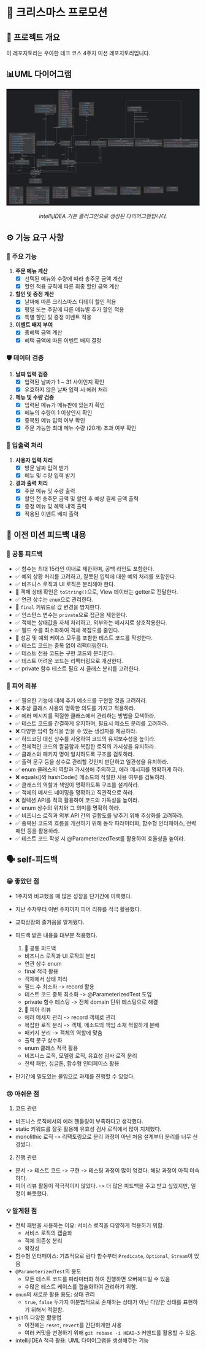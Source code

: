 # 🎄 크리스마스 프로모션

## 📌 프로젝트 개요
이 레포지토리는 우아한 테크 코스 4주차 미션 레포지토리입니다.

## 📊UML 다이어그램

![](./wooteco_christmas.png)

<center><i>intellijIDEA 기본 플러그인으로 생성된 다이어그램입니다.</i></center>

## ⚙️ 기능 요구 사항
### 🌟 주요 기능
1. **주문 메뉴 계산**
   - [x] 선택된 메뉴와 수량에 따라 총주문 금액 계산
   - [x] 할인 적용 규칙에 따른 최종 할인 금액 계산

2. **할인 및 증정 계산**
   - [x] 날짜에 따른 크리스마스 디데이 할인 적용
   - [x] 평일 또는 주말에 따른 메뉴별 추가 할인 적용
   - [x] 특별 할인 및 증정 이벤트 적용

3. **이벤트 배지 부여**
   - [x] 총혜택 금액 계산
   - [x] 혜택 금액에 따른 이벤트 배지 결정

### 🛡️ 데이터 검증
1. **날짜 입력 검증**
   - [x] 입력된 날짜가 1 ~ 31 사이인지 확인
   - [x] 유효하지 않은 날짜 입력 시 에러 처리

2. **메뉴 및 수량 검증**
   - [X] 입력된 메뉴가 메뉴판에 있는지 확인
   - [x] 메뉴의 수량이 1 이상인지 확인
   - [x] 중복된 메뉴 입력 여부 확인
   - [x] 주문 가능한 최대 메뉴 수량 (20개) 초과 여부 확인

### 📢 입출력 처리
1. **사용자 입력 처리**
   - [X] 방문 날짜 입력 받기
   - [x] 메뉴 및 수량 입력 받기

2. **결과 출력 처리**
   - [x] 주문 메뉴 및 수량 출력
   - [x] 할인 전 총주문 금액 및 할인 후 예상 결제 금액 출력
   - [x] 증정 메뉴 및 혜택 내역 출력
   - [x] 적용된 이벤트 배지 출력

## 📝 이전 미션 피드백 내용

### 👥 공통 피드백

- ✅ 함수는 최대 15라인 이내로 제한하며, 공백 라인도 포함한다.
- ✅ 예외 상황 처리를 고려하고, 잘못된 입력에 대한 예외 처리를 포함한다.
- ✅ 비즈니스 로직과 UI 로직은 분리해야 한다.
- 🔺 객체 상태 확인은 `toString()`으로, View 데이터는 getter로 전달한다.
- ✅ 연관 상수는 `enum`으로 관리한다.
- 🔺 `final` 키워드로 값 변경을 방지한다.
- ✅ 인스턴스 변수는 `private`으로 접근을 제한한다.
- ✅ 객체는 상태값을 자체 처리하고, 외부와는 메시지로 상호작용한다.
- ✅ 필드 수를 최소화하여 객체 복잡도를 줄인다.
- 🔺 성공 및 예외 케이스 모두를 포함한 테스트 코드를 작성한다.
- ✅ 테스트 코드는 중복 없이 리팩터링한다.
- ✅ 테스트 전용 코드는 구현 코드와 분리한다.
- ✅ 테스트 어려운 코드는 리팩터링으로 개선한다.
- ✅ private 함수 테스트 필요 시 클래스 분리를 고려한다.


### 👤 피어 리뷰

- ✅ 필요한 기능에 대해 추가 메소드를 구현할 것을 고려하라.
- ❌ 추상 클래스 사용의 명확한 의도를 가지고 적용하라.
- ✅ 에러 메시지를 적절한 클래스에서 관리하는 방법을 모색하라.
- ✅ 테스트 코드를 간결하게 유지하며, 필요시 메소드 분리를 고려하라.
- ❌ 다양한 입력 형식을 받을 수 있는 생성자를 제공하라.
- ✅ 하드코딩 대신 상수를 사용하여 코드의 유지보수성을 높이라.
- ✅ 전체적인 코드의 깔끔함과 복잡한 로직의 가시성을 유지하라.
- ✅ 클래스와 패키지 명이 일치하도록 구조를 검토하라.
- ✅ 출력 문구 등을 상수로 관리할 것인지 판단하고 일관성을 유지하라.
- ✅ enum 클래스의 역할과 가시성에 주의하고, 에러 메시지를 명확하게 하라.
- ❌ equals()와 hashCode() 메소드의 적절한 사용 여부를 검토하라.
- ✅ 클래스의 역할과 책임이 명확하도록 구조를 설계하라.
- ✅ 객체의 메서드 네이밍을 명확하고 직관적으로 하라.
- ❌ 컬렉션 API를 적극 활용하여 코드의 가독성을 높이라.
- ✅ enum 상수의 위치와 그 의미를 명확히 하라.
- ✅ 비즈니스 로직과 외부 API 간의 결합도를 낮추기 위해 추상화를 고려하라.
- ✅ 중복된 코드의 흐름을 개선하기 위해 동작 파라미터화, 함수형 인터페이스, 전략 패턴 등을 활용하라.
- ✅ 테스트 코드 작성 시 @ParameterizedTest를 활용하여 효율성을 높이라.

## 🗣️ self-피드백

### 😁 좋았던 점

- 1주차와 비교했을 때 많은 성장을 단기간에 이룩했다.
- 지난 주차부터 이번 주차까지 피어 리뷰를 적극 활용했다.
- 교학상장의 즐거움을 알게됐다.
- 피드백 받은 내용을 대부분 적용했다.
   1. 👥 공통 피드백
   * 비즈니스 로직과 UI 로직의 분리
   * 연관 상수 enum
   * final 적극 활용
   * 객체에서 상태 처리
   * 필드 수 최소화 -> record 활용
   * 테스트 코드 중복 최소화 -> @ParameterizedTest 도입
   * private 함수 테스팅 -> 전체 domain 단위 테스팅으로 해결

   2. 👬 피어 리뷰
   * 에러 메세지 관리 -> record 객체로 관리
   * 복잡한 로직 분리 -> 객체, 메소드의 책임 소재 적절하게 분배
   * 패키지 분리 -> 객체의 역할에 맞춤
   * 출력 문구 상수화
   * enum 클래스 적극 활용
   * 비즈니스 로직, 모델링 로직, 유효성 검사 로직 분리
   * 전략 패턴, 싱글톤, 함수형 인터페이스 활용
- 단기간에 밀도있는 몰입으로 과제를 진행할 수 있었다.

### 😢 아쉬운 점

1. 코드 관련
- 비즈니스 로직에서의 에러 핸들링이 부족하다고 생각했다.
- static 키워드를 잘못 활용해 유효성 검사 로직에서 많이 지체했다.
- monolithic 로직 -> 리팩토링으로 분리 과정이 아닌 처음 설계부터 분리를 너무 신경썼다.

2. 진행 관련
- 문서 -> 테스트 코드 -> 구현 -> 테스팅 과정이 많이 엉켰다. 해당 과정이 아직 미숙하다.
- 피어 리뷰 활동이 적극적이지 않았다. -> 더 많은 피드백을 주고 받고 싶었지만, 일정이 빠듯했다.

### 💡 알게된 점

- 전략 패턴을 사용하는 이유: 서비스 로직을 다양하게 적용하기 위함.
  - 서비스 로직의 캡슐화
  - 객체 의존성 분리
  - 확장성
- 함수형 인터페이스: 기초적으로 람다 함수부터 `Predicate`, `Optional`, `Stream`이 있음
- `@ParameterizedTest`의 용도
  - 모든 테스트 코드를 파라미터화 하여 진행하면 오버헤드일 수 있음
  - 수많은 테스트 케이스를 캡슐화하여 관리하기 위함.
- `enum`의 새로운 활용 용도: 상태 관리
  - `true`, `false` 두가지 이분법적으로 존재하는 상태가 아닌 다양한 상태를 표현하기 위해서 적절함.
- `git`의 다양한 활용법
  - 이전에는 `reset`, `revert`를 간단하게만 사용
  - 여러 커밋을 변경하기 위해 `git rebase -i HEAD~3` 커맨드를 활용할 수 있음.
- intellijIDEA 적극 활용: UML 다이어그램을 생성해주는 기능